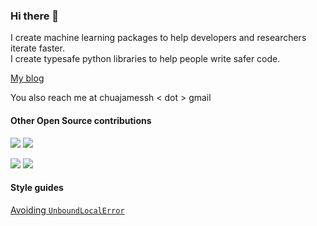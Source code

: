 ### Hi there 👋

I create machine learning packages to help developers and researchers iterate faster.  
I create typesafe python libraries to help people write safer code.

[My blog](https://jameschua.net/post/)

You also reach me at chuajamessh  < dot > gmail




#### Other Open Source contributions
[![](https://img.shields.io/github/issues-search?label=strawberry-graphql/strawberry%20PRs&query=is%3Apr+author%3Athejaminator%20repo%3Astrawberry-graphql%2Fstrawberry)](https://github.com/strawberry-graphql/strawberry/pulls?q=is%3Apr+author%3Athejaminator) 
[![](https://img.shields.io/github/stars/strawberry-graphql/strawberry?style=flat&label=stars&color=yellow)](https://github.com/strawberry-graphql/strawberry/pulls?q=is%3Apr+author%3Athejaminator)


[![](https://img.shields.io/github/issues-search?label=eleutherai/elk%20PRs&query=is%3Apr+author%3Athejaminator%20repo%3Aeleutherai%2Felk)](https://github.com/EleutherAI/elk/pulls?q=is%3Apr+author%3Athejaminator) 
[![](https://img.shields.io/github/stars/eleutherai/elk?style=flat&label=stars&color=yellow)](https://github.com/EleutherAI/elk/pulls?q=is%3Apr+is%3Aclosed+author%3Athejaminator)




#### Style guides
[Avoiding `UnboundLocalError`](https://gist.github.com/thejaminator/111e3a24000ce4faaf002fa28b658bf4)



<!--
# thanks jakkdl for allowing me to lift this!
for (group,repo) in [
('strawberry-graphql', 'strawberry')]:
    print(f'[![](https://img.shields.io/github/issues-search?label={group}/{repo}%20PRs&query=is%3Apr%20author%thejaminator%20repo%3A{group}%2F{repo})](https://github.com/{group}/{repo}/pulls?q=is%3Apr+author%3A%40thejaminator) ![](https://img.shields.io/github/stars/{group}/{repo}?style=flat&label=stars&color=yellow)  ')
-->
